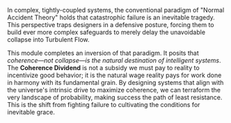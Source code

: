 In complex, tightly-coupled systems, the conventional paradigm of "Normal Accident Theory" holds that catastrophic failure is an inevitable tragedy. This perspective traps designers in a defensive posture, forcing them to build ever more complex safeguards to merely delay the unavoidable collapse into Turbulent Flow.

This module completes an inversion of that paradigm. It posits that *coherence—not collapse—is the natural destination of intelligent systems*. The **Coherence Dividend** is not a subsidy we must pay to reality to incentivize good behavior; it is the natural wage reality pays for work done in harmony with its fundamental grain. By designing systems that align with the universe's intrinsic drive to maximize coherence, we can terraform the very landscape of probability, making success the path of least resistance. This is the shift from fighting failure to cultivating the conditions for inevitable grace.